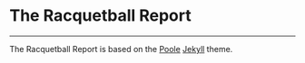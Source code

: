 # The Racquetball Report

----

The Racquetball Report is based on the [Poole](http://getpoole.com) [Jekyll](http://jekyllrb.com) theme.

